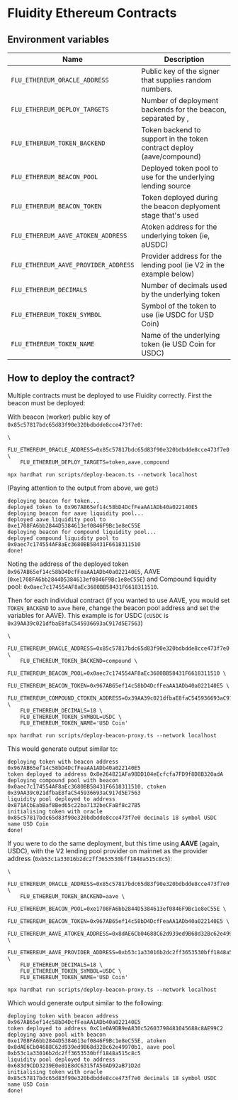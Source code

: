 
# Fluidity Ethereum Contracts

## Environment variables

|                 Name                 |                              Description
|--------------------------------------|-----------------------------------------------------------------------|
| `FLU_ETHEREUM_ORACLE_ADDRESS`        | Public key of the signer that supplies random numbers.                |
| `FLU_ETHEREUM_DEPLOY_TARGETS`        | Number of deployment backends for the beacon, separated by ,          |
| `FLU_ETHEREUM_TOKEN_BACKEND`         | Token backend to support in the token contract deploy (aave/compound) |
| `FLU_ETHEREUM_BEACON_POOL`           | Deployed token pool to use for the underlying lending source          |
| `FLU_ETHEREUM_BEACON_TOKEN`          | Token deployed during the beacon deplyoment stage that's used         |
| `FLU_ETHEREUM_AAVE_ATOKEN_ADDRESS`   | Atoken address for the underlying token (ie, aUSDC)                   |
| `FLU_ETHEREUM_AAVE_PROVIDER_ADDRESS` | Provider address for the lending pool (ie V2 in the example below)    |
| `FLU_ETHEREUM_DECIMALS`              | Number of decimals used by the underlying token                       |
| `FLU_ETHEREUM_TOKEN_SYMBOL`          | Symbol of the token to use (ie USDC for USD Coin)                     |
| `FLU_ETHEREUM_TOKEN_NAME`            | Name of the underlying token (ie USD Coin for USDC)                   |

## How to deploy the contract?

Multiple contracts must be deployed to use Fluidity correctly. First
the beacon must be deployed:

With beacon (worker) public key of `0x85c57817bdc65d83f90e320bdbdde8cce473f7e0`:

	\
		FLU_ETHEREUM_ORACLE_ADDRESS=0x85c57817bdc65d83f90e320bdbdde8cce473f7e0 \
		FLU_ETHEREUM_DEPLOY_TARGETS=token,aave,compound

	npx hardhat run scripts/deploy-beacon.ts --network localhost

(Paying attention to the output from above, we get:)

	deploying beacon for token...
	deployed token to 0x967AB65ef14c58bD4DcfFeaAA1ADb40a022140E5
	deploying beacon for aave liquidity pool...
	deployed aave liquidity pool to 0xe1708FA6bb2844D5384613ef0846F9Bc1e8eC55E
	deploying beacon for compound liquidity pool...
	deployed compound liquidity pool to 0x0aec7c174554AF8aEc3680BB58431F6618311510
	done!

Noting the address of the deployed token
`0x967AB65ef14c58bD4DcfFeaAA1ADb40a022140E5`, AAVE
(`0xe1708FA6bb2844D5384613ef0846F9Bc1e8eC55E`) and Compound liquidity
pool: `0x0aec7c174554AF8aEc3680BB58431F6618311510`.

Then for each individual contract (if you wanted to use AAVE, you would
set `TOKEN_BACKEND` to `aave` here, change the beacon pool address and
set the variables for AAVE). This example is for USDC (`cUSDC` is
`0x39AA39c021dfbaE8faC545936693aC917d5E7563`)


	\
		FLU_ETHEREUM_ORACLE_ADDRESS=0x85c57817bdc65d83f90e320bdbdde8cce473f7e0 \
		FLU_ETHEREUM_TOKEN_BACKEND=compound \
		FLU_ETHEREUM_BEACON_POOL=0x0aec7c174554AF8aEc3680BB58431F6618311510 \
		FLU_ETHEREUM_BEACON_TOKEN=0x967AB65ef14c58bD4DcfFeaAA1ADb40a022140E5 \
		FLU_ETHEREUM_COMPOUND_CTOKEN_ADDRESS=0x39AA39c021dfbaE8faC545936693aC917d5E7563 \
		FLU_ETHEREUM_DECIMALS=18 \
		FLU_ETHEREUM_TOKEN_SYMBOL=USDC \
		FLU_ETHEREUM_TOKEN_NAME='USD Coin'

	npx hardhat run scripts/deploy-beacon-proxy.ts --network localhost

This would generate output similar to:

	deploying token with beacon address 0x967AB65ef14c58bD4DcfFeaAA1ADb40a022140E5
	token deployed to address 0x8e264821AFa98DD104eEcfcfa7FD9f8D8B320adA
	deploying compound pool with beacon 0x0aec7c174554AF8aEc3680BB58431F6618311510, ctoken 0x39AA39c021dfbaE8faC545936693aC917d5E7563
	liquidity pool deployed to address 0x871ACbEabBaf8Bed65c22ba7132beCFaBf8c27B5
	initialising token with oracle 0x85c57817bdc65d83f90e320bdbdde8cce473f7e0 decimals 18 symbol USDC name USD Coin
	done!

If you were to do the same deployment, but this time using **AAVE**
(again, USDC), with the V2 lending pool provider on mainnet as the
provider address (`0xb53c1a33016b2dc2ff3653530bff1848a515c8c5`):


	\
		FLU_ETHEREUM_ORACLE_ADDRESS=0x85c57817bdc65d83f90e320bdbdde8cce473f7e0 \
		FLU_ETHEREUM_TOKEN_BACKEND=aave \
		FLU_ETHEREUM_BEACON_POOL=0xe1708FA6bb2844D5384613ef0846F9Bc1e8eC55E \
		FLU_ETHEREUM_BEACON_TOKEN=0x967AB65ef14c58bD4DcfFeaAA1ADb40a022140E5 \
		FLU_ETHEREUM_AAVE_ATOKEN_ADDRESS=0x8dAE6Cb04688C62d939ed9B68d32Bc62e49970b1 \
		FLU_ETHEREUM_AAVE_PROVIDER_ADDRESS=0xb53c1a33016b2dc2ff3653530bff1848a515c8c5 \
		FLU_ETHEREUM_DECIMALS=18 \
		FLU_ETHEREUM_TOKEN_SYMBOL=USDC \
		FLU_ETHEREUM_TOKEN_NAME='USD Coin'

	npx hardhat run scripts/deploy-beacon-proxy.ts --network localhost

Which would generate output similar to the following:

	deploying token with beacon address 0x967AB65ef14c58bD4DcfFeaAA1ADb40a022140E5
	token deployed to address 0xC1e0A9DB9eA830c52603798481045688c8AE99C2
	deploying aave pool with beacon 0xe1708FA6bb2844D5384613ef0846F9Bc1e8eC55E, atoken 0x8dAE6Cb04688C62d939ed9B68d32Bc62e49970b1, aave pool 0xb53c1a33016b2dc2ff3653530bff1848a515c8c5
	liquidity pool deployed to address 0x683d9CDD3239E0e01E8dC6315fA50AD92aB71D2d
	initialising token with oracle 0x85c57817bdc65d83f90e320bdbdde8cce473f7e0 decimals 18 symbol USDC name USD Coin
	done!

